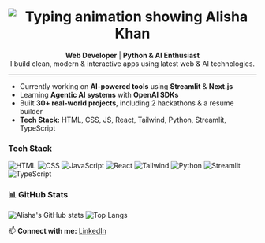 <h1 align="center">
  <img src="https://readme-typing-svg.demolab.com?font=Fira+Code&size=32&pause=1000&color=14B8A6&center=true&vCenter=true&width=450&lines=Alisha+Khan" alt="Typing animation showing Alisha Khan" />
</h1>

<p align="center">
  <strong>Web Developer</strong> | <strong>Python & AI Enthusiast</strong> <br />
  I build clean, modern & interactive apps using latest web & AI technologies.
</p>

---

-  Currently working on **AI-powered tools** using <strong>Streamlit</strong> & <strong>Next.js</strong>  
-  Learning **Agentic AI systems** with <strong>OpenAI SDKs</strong>  
-  Built **30+ real-world projects**, including 2 hackathons & a resume builder  
-  <strong>Tech Stack:</strong> HTML, CSS, JS, React, Tailwind, Python, Streamlit, TypeScript

  ### Tech Stack
![HTML](https://img.shields.io/badge/-HTML5-E34F26?style=flat&logo=html5&logoColor=fff)
![CSS](https://img.shields.io/badge/-CSS3-1572B6?style=flat&logo=css3)
![JavaScript](https://img.shields.io/badge/-JavaScript-F7DF1E?style=flat&logo=javascript&logoColor=000)
![React](https://img.shields.io/badge/-React-20232A?style=flat&logo=react)
![Tailwind](https://img.shields.io/badge/-TailwindCSS-38B2AC?style=flat&logo=tailwind-css)
![Python](https://img.shields.io/badge/-Python-3776AB?style=flat&logo=python&logoColor=fff)
![Streamlit](https://img.shields.io/badge/-Streamlit-FF4B4B?style=flat&logo=streamlit)
![TypeScript](https://img.shields.io/badge/-TypeScript-3178C6?style=flat&logo=typescript)

### 📊 GitHub Stats
![Alisha's GitHub stats](https://github-readme-stats.vercel.app/api?username=alisha-khan&show_icons=true&theme=tokyonight)
![Top Langs](https://github-readme-stats.vercel.app/api/top-langs/?username=alisha-khan&layout=compact&theme=tokyonight)



📫 <strong>Connect with me:</strong> [LinkedIn](https://linkedin.com/in/alisha-khan-7353ab35a) 
